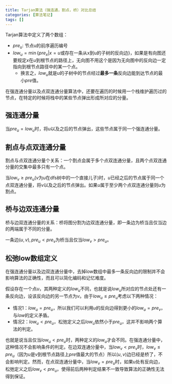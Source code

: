 ```yaml
---
title: Tarjan算法（强连通，割点，桥）对比总结
categories: [算法笔记]
tags: []
---
```

<!--more-->
Tarjan算法中定义了两个数组：
- $pre_u$: 节点u的前序遍历编号
- $low_u = \min\lbrace pre_x | x = u \text{或存在一条从x到u的子树的反向边} \rbrace$，如果是有向图还要规定$x$在$u$到根节点的路径上，无向图不用这个是因为无向图中的反向边一定指向到根节点路径中的某一个点。
    - 换言之，$low_u$就是$u$的子树中的节点经过**最多一条**反向边能到达节点的最小$pre$值。

在强连通分量以及点双连通分量算法中，还要在遍历的时候用一个栈维护遍历过的节点，在特定的时候将栈中的某些节点弹出形成所对应的分量。

## 强连通分量

当$pre_u = low_u$时，将$u$以及之后的节点弹出，这些节点属于同一个强连通分量。

## 割点与点双连通分量

割点与点双连通分量个关系：一个割点会属于多个点双连通分量，且两个点双连通分量的交集中最多只有一个点。

当$low_v \ge pre_u$($v$为$u$在dfs树中的一个直接儿子)时，$u$已经之后的节点属于同一个点双连通分量，将$v$以及之后的节点弹出。如果$u$属于至少两个点双连通分量则$u$为割点。

## 桥与边双连通分量

桥与边双连通分量的关系：桥将图分割为边双连通分量，即一条边为桥当且仅当边的两端属于不同的分量。

一条边$(u, v), pre_u < pre_v$为桥当且仅当$low_v > pre_u$。

## 松弛low数组定义

在强连通分量以及边双连通分量中，去掉$low$数组中最多一条反向边的限制并不会影响算法的正确性，而且可以简化编码和记忆难度。

假设存在一个点$u$，其两种定义的$low_u$不同，也就是说$low_u$所对应的节点处还有一条反向边，设该反向边的另一节点为$v$。由于$low_u \le pre_u$考虑以下两种情况：
- 情况1：$low_u = pre_u$，所以我们可以利用$u$的反向边得到更小的$low_u = pre_v$，与$low$的定义矛盾。
- 情况2：$low_u < pre_u$，松弛定义之后$low_u$依然小于$pre_u$，这并不影响两个算法的判定。

也就是说当且仅当$low_u < pre_u$时，两种定义的$low_u$才会不同。在强连通分量中，这种情况不会影响条件的判定。在边双连通分量中，当$low_v < pre_v$时，$low_v \le pre_u$（因为$u$是$v$到根节点路径上$pre$值最大的节点）所以$(u, v)$边已经是桥了，不会影响判定。然而，在点双连通分量中，当$low_v = pre_u$时，如果$u$处有反向边，松弛定义之后$low_v < pre_u$，使得前后两种判定结果不一致导致算法的正确性无法得到保证。
